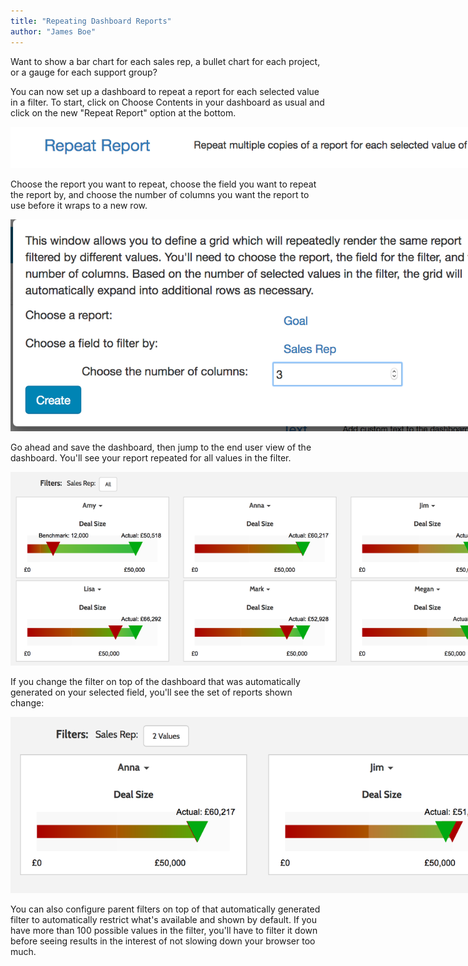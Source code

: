 ```yaml
---
title: "Repeating Dashboard Reports"
author: "James Boe"
---
```


Want to show a bar chart for each sales rep, a bullet chart for each project, or a gauge for each support group?<!--more-->

You can now set up a dashboard to repeat a report for each selected value in a filter. To start, click on Choose Contents in your dashboard as usual and click on the new "Repeat Report" option at the bottom.

<img style="max-width:800px" src="/images/selecting_repeater.png" alt="Selecting Repeat Report" class="img img-responsive"/>

Choose the report you want to repeat, choose the field you want to repeat the report by, and choose the number of columns you want the report to use before it wraps to a new row.

<img style="max-width:800px" src="/images/configuring_repeater.png" alt="Configuring Repeat Report" class="img img-responsive"/>

Go ahead and save the dashboard, then jump to the end user view of the dashboard. You'll see your report repeated for all values in the filter.

<img style="max-width:800px" src="/images/example_repeater.png" alt="Repeat Report Example" class="img img-responsive"/>

If you change the filter on top of the dashboard that was automatically generated on your selected field, you'll see the set of reports shown change:

<img style="max-width:800px" src="/images/filtered_repeater.png" alt="Filtered Repeat Report Example" class="img img-responsive"/>

You can also configure parent filters on top of that automatically generated filter to automatically restrict what's available and shown by default. If you have more than 100 possible values in the filter, you'll have to filter it down before seeing results in the interest of not slowing down your browser too much.